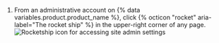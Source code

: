 1. From an administrative account on {% data variables.product.product_name %}, click {% octicon "rocket" aria-label="The rocket ship" %} in the upper-right corner of any page.
   ![Rocketship icon for accessing site admin settings](/assets/images/enterprise/site-admin-settings/access-new-settings.png)
